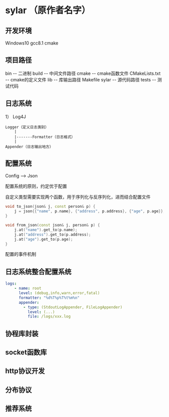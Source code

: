 # sylar （原作者名字）

## 开发环境
Windows10 gcc8.1 cmake

## 项目路径
bin -- 二进制
build -- 中间文件路径
cmake -- cmake函数文件
CMakeLists.txt -- cmake的定义文件
lib -- 库输出路径
Makefile
sylar -- 源代码路径
tests -- 测试代码

## 日志系统
1） Log4J

    Logger（定义日志类别）
        |
        |-------Formatter（日志格式）
        |
    Appender（日志输出地方）

## 配置系统

Config --> Json

配置系统的原则，约定优于配置

自定义类型需要实现两个函数，用于序列化与反序列化，进而结合配置文件
```c++
void to_json(json& j, const person& p) {
    j = json{{"name", p.name}, {"address", p.address}, {"age", p.age}};
}

void from_json(const json& j, person& p) {
    j.at("name").get_to(p.name);
    j.at("address").get_to(p.address);
    j.at("age").get_to(p.age);
}
```

配置的事件机制

## 日志系统整合配置系统

```yaml
logs:
    - name: root
      level: (debug,info,warn,error,fatal)
      formatter: "%d%T%p%T%t%m%n"
      appender:
        - type: (StdoutLogAppender, FileLogAppender)
          level: (...)
          file: /logs/xxx.log
```

## 协程库封装

## socket函数库

## http协议开发

## 分布协议

## 推荐系统